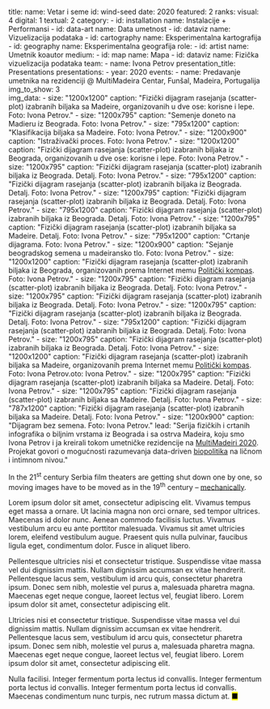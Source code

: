 title: 
    name: Vetar i seme
id: wind-seed
date: 2020
featured: 2
ranks:
    visual: 4
    digital: 1
    textual: 2
category: 
    - id: installation
      name: Instalacije + Performansi
    - id: data-art
      name: Data umetnost
    - id: dataviz
      name: Vizuelizacija podataka
    - id: cartography
      name: Eksperimentalna kartografija
    - id: geography
      name: Eksperimentalna geografija
role:
    - id: artist
      name: Umetnik koautor
medium:
    - id: map
      name: Mapa
    - id: dataviz
      name: Fizička vizuelizacija podataka
team:
    - name: Ivona Petrov
presentation_title: Presentations
presentations:
    - year: 2020
      events:
        - name: Predavanje umetnika na rezidenciji @ MultiMadeira Centar, Funšal, Madeira, Portugalija 
img_to_show: 3       
img_data:
    - size: "1200x1200"
      caption: "Fizički dijagram rasejanja (scatter-plot) izabranih biljaka sa Madeire, organizovanih u dve ose: korisne i lepe. Foto: Ivona Petrov."
    - size: "1200x795"
      caption: "Semenje doneto na Madieru iz Beograda. Foto: Ivona Petrov."
    - size: "795x1200"
      caption: "Klasifikacija biljaka sa Madeire. Foto: Ivona Petrov."
    - size: "1200x900"
      caption: "Istraživački proces. Foto: Ivona Petrov."
    - size: "1200x1200"
      caption: "Fizički dijagram rasejanja (scatter-plot) izabranih biljaka iz Beograda, organizovanih u dve ose: korisne i lepe. Foto: Ivona Petrov."
    - size: "1200x795"
      caption: "Fizički dijagram rasejanja (scatter-plot) izabranih biljaka iz Beograda. Detalj. Foto: Ivona Petrov."
    - size: "795x1200"
      caption: "Fizički dijagram rasejanja (scatter-plot) izabranih biljaka iz Beograda. Detalj. Foto: Ivona Petrov."
    - size: "1200x795"
      caption: "Fizički dijagram rasejanja (scatter-plot) izabranih biljaka iz Beograda. Detalj. Foto: Ivona Petrov."
    - size: "795x1200"
      caption: "Fizički dijagram rasejanja (scatter-plot) izabranih biljaka iz Beograda. Detalj. Foto: Ivona Petrov."
    - size: "1200x795"
      caption: "Fizički dijagram rasejanja (scatter-plot) izabranih biljaka sa Madeire. Detalj. Foto: Ivona Petrov."
    - size: "795x1200"
      caption: "Crtanje dijagrama. Foto: Ivona Petrov."
    - size: "1200x900"
      caption: "Sejanje beogradskog semena u madeiransko tlo. Foto: Ivona Petrov."
    - size: "1200x1200"
      caption: "Fizički dijagram rasejanja (scatter-plot) izabranih biljaka iz Beograda, organizovanih prema Internet memu <a href='https://knowyourmeme.com/memes/political-compass' target='_blank'>Politički kompas</a>. Foto: Ivona Petrov."
    - size: "1200x795"
      caption: "Fizički dijagram rasejanja (scatter-plot) izabranih biljaka iz Beograda. Detalj. Foto: Ivona Petrov."
    - size: "1200x795"
      caption: "Fizički dijagram rasejanja (scatter-plot) izabranih biljaka iz Beograda. Detalj. Foto: Ivona Petrov."
    - size: "1200x795"
      caption: "Fizički dijagram rasejanja (scatter-plot) izabranih biljaka iz Beograda. Detalj. Foto: Ivona Petrov."
    - size: "795x1200"
      caption: "Fizički dijagram rasejanja (scatter-plot) izabranih biljaka iz Beograda. Detalj. Foto: Ivona Petrov."
    - size: "1200x795"
      caption: "Fizički dijagram rasejanja (scatter-plot) izabranih biljaka iz Beograda. Detalj. Foto: Ivona Petrov."
    - size: "1200x1200"
      caption: "Fizički dijagram rasejanja (scatter-plot) izabranih biljaka sa Madeire, organizovanih prema Internet memu <a href='https://knowyourmeme.com/memes/political-compass' target='_blank'>Politički kompas</a>. Foto: Ivona Petrov.oto: Ivona Petrov."
    - size: "1200x795"
      caption: "Fizički dijagram rasejanja (scatter-plot) izabranih biljaka sa Madeire. Detalj. Foto: Ivona Petrov."
    - size: "1200x795"
      caption: "Fizički dijagram rasejanja (scatter-plot) izabranih biljaka sa Madeire. Detalj. Foto: Ivona Petrov."
    - size: "787x1200"
      caption: "Fizički dijagram rasejanja (scatter-plot) izabranih biljaka sa Madeire. Detalj. Foto: Ivona Petrov."
    - size: "1200x900"
      caption: "Dijagram bez semena. Foto: Ivona Petrov."
lead: "Serija fizičkih i crtanih infografika o biljnim vrstama iz Beograda i sa ostrva Madeira, koju smo Ivona Petrov i ja kreirali tokom umetničke rezidencije na <a href='https://www.multimadeira.com/' target='_blank'>MultiMadeiri 2020</a>. Projekat govori o mogućnosti razumevanja <span class='italic-style'>data-driven</span> <a href='https://en.wikipedia.org/wiki/Biopolitics' target='_blank'>biopolitika</a> na ličnom i intimnom nivou."

In the 21<sup>st</sup> century Serbia film theaters are getting shut down one by one, so moving images have to
be moved as in the 19<sup>th</sup> century – <a href='https://en.wikipedia.org/wiki/Precursors_of_film' target='_blank'>mechanically</a>.

Lorem ipsum dolor sit amet, consectetur adipiscing elit. Vivamus tempus eget massa a ornare. Ut lacinia magna non orci ornare, sed tempor ultrices. Maecenas id dolor nunc. Aenean commodo facilisis luctus. Vivamus vestibulum arcu eu ante porttitor malesuada. Vivamus sit amet ultricies lorem, eleifend vestibulum augue. Praesent quis nulla pulvinar, faucibus ligula eget, condimentum dolor. Fusce in aliquet libero.

Pellentesque ultricies nisi et consectetur tristique. Suspendisse vitae massa vel dui dignissim mattis. Nullam dignissim accumsan ex vitae hendrerit. Pellentesque lacus sem, vestibulum id arcu quis, consectetur pharetra ipsum. Donec sem nibh, molestie vel purus a, malesuada pharetra magna. Maecenas eget neque congue, laoreet lectus vel, feugiat libero. Lorem ipsum dolor sit amet, consectetur adipiscing elit.

Lltricies nisi et consectetur tristique. Suspendisse vitae massa vel dui dignissim mattis. Nullam dignissim accumsan ex vitae hendrerit. Pellentesque lacus sem, vestibulum id arcu quis, consectetur pharetra ipsum. Donec sem nibh, molestie vel purus a, malesuada pharetra magna. Maecenas eget neque congue, laoreet lectus vel, feugiat libero. Lorem ipsum dolor sit amet, consectetur adipiscing elit.

Nulla facilisi. Integer fermentum porta lectus id convallis. Integer fermentum porta lectus id convallis. Integer fermentum porta lectus id convallis. Maecenas condimentum nunc turpis, nec rutrum massa dictum at. <mark>&#9632;</mark>
